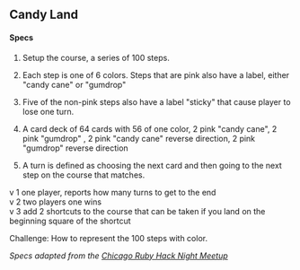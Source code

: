 ## Candy Land

#### Specs

1. Setup the course, a series of 100 steps.

2. Each step is one of 6 colors.   Steps that are pink also have a label, either  "candy cane" or "gumdrop"

3. Five of the non-pink steps also have a label "sticky" that cause player to lose one turn.

4. A card deck of 64 cards with 56 of one color, 2 pink "candy cane", 2 pink "gumdrop" , 2 pink "candy cane" reverse direction, 2 pink "gumdrop" reverse direction 

5. A turn is defined as choosing the next card and then going to the next step on the course that matches. 

v 1 one player, reports how many turns to get to the end  
v 2 two players one wins  
v 3 add 2 shortcuts to the course that can be taken if you land on the beginning square of the shortcut

Challenge:  How to represent the 100 steps with color.  

_Specs adapted from the [Chicago Ruby Hack Night Meetup](http://www.meetup.com/ChicagoRuby/events/223744710/)_
